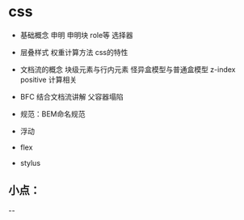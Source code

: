 # css

- 基础概念
    申明
    申明块
    role等
    选择器

- 层叠样式
    权重计算方法
    css的特性

- 文档流的概念
    块级元素与行内元素
    怪异盒模型与普通盒模型
    z-index
    positive 计算相关

- BFC
    结合文档流讲解
    父容器塌陷

- 规范：BEM命名规范

- 浮动

- flex

- stylus

小点：
--
-- 